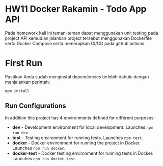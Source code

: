 # HW11 Docker Rakamin - Todo App API

Pada homework kali ini teman-teman dapat menggunakan unit testing pada project API kemudian jalankan project tersebut menggunakan Dockerfile serta Docker Compose serta menerapkan CI/CD pada github actions

# First Run 

Pastikan Anda sudah menginstal dependencies terlebih dahulu dengan menjalankan perintah:

```
npm install
```

## Run Configurations

In addition this project has 4 environments defined for different purposes:
- **dev** - Development environment for local development. Launches `npm run dev`.
- **test** - Testing environment for running tests. Launches `npm test`.
- **docker** - Docker environment for running the project in Docker. Launches `npm run docker`.
- **docker-test** - Docker testing environment for running tests in Docker. Launches `npm run docker-test`.

